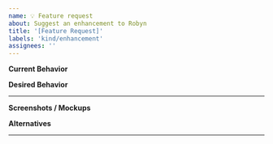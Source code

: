 ```yaml
---
name: 💡 Feature request
about: Suggest an enhancement to Robyn
title: '[Feature Request]'
labels: 'kind/enhancement'
assignees: ''
---
```

**Current Behavior**
<!-- A brief description of what the problem is. (e.g. I need to be able to...) -->

**Desired Behavior**
<!-- A brief description of the enhancement. -->

---
**Screenshots / Mockups**
<!-- Add any other context or screenshots about the feature request here. -->

**Alternatives**
<!-- A brief description of any alternative solutions or features you've considered. -->

---